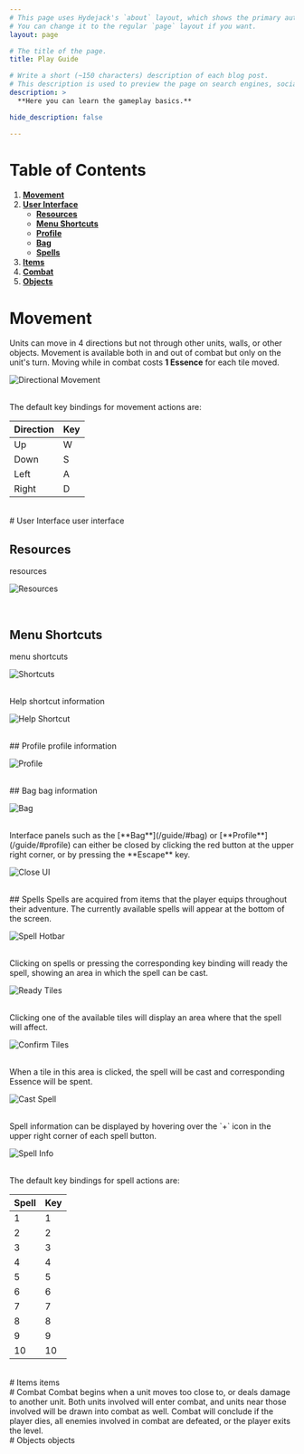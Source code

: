 ```yaml
---
# This page uses Hydejack's `about` layout, which shows the primary author's picture and about text at the top.
# You can change it to the regular `page` layout if you want.
layout: page

# The title of the page.
title: Play Guide

# Write a short (~150 characters) description of each blog post.
# This description is used to preview the page on search engines, social media, etc.
description: >
  **Here you can learn the gameplay basics.**

hide_description: false

---
```


# Table of Contents

1. [**Movement**](/guide/#movement)
2. [**User Interface**](/guide/#user-interface)
	* [**Resources**](/guide/#resources)
	* [**Menu Shortcuts**](/guide/#menu-shortcuts)
	* [**Profile**](/guide/#profile)
	* [**Bag**](/guide/#bag)
	* [**Spells**](/guide/#spells)
3. [**Items**](/guide/#bag)
4. [**Combat**](/guide/#combat)
5. [**Objects**](/guide/#objects)

# Movement
Units can move in 4 directions but not through other units, walls, or other objects. Movement is available both in and out of combat but only on the unit's turn. Moving while in combat costs **1 Essence** for each tile moved.

![Directional Movement](/assets/img/guide/directional_movement.png)

<br/>
The default key bindings for movement actions are:

| Direction | Key |
|-----------|-----|
| Up        | W   |
| Down      | S   |
| Left      | A   |
| Right     | D   |

<br/>
# User Interface
user interface

## Resources
resources

![Resources](/assets/img/guide/resources.png)

<br/>

## Menu Shortcuts
menu shortcuts

![Shortcuts](/assets/img/guide/shortcuts.png)

<br/>
Help shortcut information

![Help Shortcut](/assets/img/guide/help_shortcut.png)

<br/>
## Profile
profile information

![Profile](/assets/img/guide/profile.png)

<br/>
## Bag
bag information

![Bag](/assets/img/guide/bag.png)

<br/>
Interface panels such as the [**Bag**](/guide/#bag) or [**Profile**](/guide/#profile) can either be closed by clicking the red button at the upper right corner, or by pressing the **Escape** key.

![Close UI](/assets/img/guide/close_ui.png)

</br>
## Spells
Spells are acquired from items that the player equips throughout their adventure. The currently available spells will appear at the bottom of the screen.

![Spell Hotbar](/assets/img/guide/spell_hotbar.png)

<br/>
Clicking on spells or pressing the corresponding key binding will ready the spell, showing an area in which the spell can be cast.

![Ready Tiles](/assets/img/guide/ready_cast.png)

<br/>
Clicking one of the available tiles will display an area where that the spell will affect.

![Confirm Tiles](/assets/img/guide/confirm_cast.png)

<br/>
When a tile in this area is clicked, the spell will be cast and corresponding Essence will be spent.

![Cast Spell](/assets/img/guide/cast_spell.png)

<br/>
Spell information can be displayed by hovering over the `+` icon in the upper right corner of each spell button.

![Spell Info](/assets/img/guide/spell_tooltip.png)

<br/>
The default key bindings for spell actions are:

| Spell | Key |
|-------|-----|
| 1     | 1   |
| 2     | 2   |
| 3     | 3   |
| 4     | 4   |
| 5     | 5   |
| 6     | 6   |
| 7     | 7   |
| 8     | 8   |
| 9     | 9   |
| 10    | 10  |

<br/>
# Items
items

<br/>
# Combat
Combat begins when a unit moves too close to, or deals damage to another unit. Both units involved will enter combat, and units near those involved will be drawn into combat as well. Combat will conclude if the player dies, all enemies involved in combat are defeated, or the player exits the level.

<br/>
# Objects
objects


